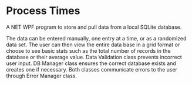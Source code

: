 # Process Times

A NET WPF program to store and pull data from a local SQLite database.

The data can be entered manually, one entry at a time, or as a randomized data set. The user can then view the entire data base in a grid format or choose to see basic stats such as the total number of records in the database or their average value. Data Validation class prevents incorrect user input. DB Manager class ensures the correct database exists and creates one if necessary. Both classes communicate errors to the user through Error Manager class.
